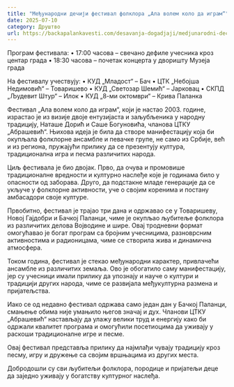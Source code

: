 ```yaml
---
title: "Међународни дечији фестивал фолклора „Ала волем коло да играм“"
date: 2025-07-10
category: Друштво
url: https://backapalankavesti.com/desavanja-dogadjaji/medjunarodni-deciji-festival-folklora-ala-volem-kolo-da-igram/
---
```


Програм фестивала:
• 17:00 часова – свечано дефиле учесника кроз центар града
• 18:30 часова – почетак концерта у дворишту Музеја града

На фестивалу учествују:
• КУД „Младост“ – Бач
• ЦТК „Небојша Недимовић“ – Товаришево
• КУД „Светозар Шемић“ – Јарковац
• СКПД „Људевит Штур“ – Илок
• КУД „8-ми октомври“ – Крива Паланка

Фестивал „Ала волем коло да играм“, који је настао 2003. године, израстао је из визије двоје ентузијаста и заљубљеника у народну традицију, Наташе Дорић и Саше Богуновића, чланова ЦТКУ „Абрашевић“. Њихова идеја је била да створе манифестацију која би окупљала фолклорне ансамбле и певачке групе, не само из Србије, већ и из региона, пружајући прилику да се презентују култура, традиционална игра и песма различитих народа.

Циљ фестивала је био двојак. Прво, да очува и промовише традиционалне вредности и културно наслеђе које је годинама било у опасности од заборава. Друго, да подстакне младе генерације да се укључе у фолклорне активности, уче о својим коренима и постану амбасадори своје културе.

Првобитно, фестивал је трајао три дана и одржавао се у Товаришеву, Новој Гајдобри и Бачкој Паланци, чиме је окупљао љубитеље фолклора из различитих делова Војводине и шире. Овај тродневни формат омогућавао је богат програм са бројним учесницима, разноврсним активностима и радионицама, чиме се створила жива и динамична атмосфера.

Током година, фестивал је стекао међународни карактер, привлачећи ансамбле из различитих земаља. Ово је обогатило саму манифестацију, јер су учесници имали прилику да упознају и науче о култури и традицији других народа, чиме се развијала међукултурна размена и пријатељства.

Иако се од недавно фестивал одржава само један дан у Бачкој Паланци, смањење обима није умањило његов значај и дух. Чланови ЦТКУ „Абрашевић“ настављају да улажу велики труд и енергију како би одржали квалитет програма и омогућили посетиоцима да уживају у раскоши традиционалне игре и песме.

Овај фестивал представља прилику да најмлађи чувају традицију кроз песму, игру и дружење са својим вршњацима из других места.

Добродошли су сви љубитељи фолклора, породице и пријатељи деце да заједно уживају у богатству културног наслеђа.
